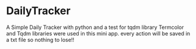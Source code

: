 # DailyTracker
A Simple Daily Tracker with python and a test for tqdm library
Termcolor and Tqdm libraries were used in this mini app.
every action will be saved in a txt file so nothing to lose!!
